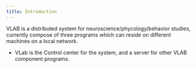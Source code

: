 ```yaml
---
title: Introduction
---
```


VLAB is a distributed system for neuroscience/phycology/behavior studies, currently compose of three programs which can reside on different machines on a local network.

- VLab is the Control center for the system, and a server for other VLAB component programs.